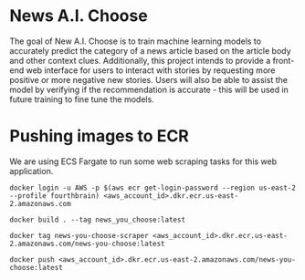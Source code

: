 # News A.I. Choose

The goal of New A.I. Choose is to train machine learning models to accurately predict the category of a news article based on the article body and other context clues. Additionally, this project intends to provide a front-end web interface for users to interact with stories by requesting more positive or more negative new stories. Users will also be able to assist the model by verifying if the recommendation is accurate - this will be used in future training to fine tune the models.

# Pushing images to ECR

We are using ECS Fargate to run some web scraping tasks for this web application.

```shell
docker login -u AWS -p $(aws ecr get-login-password --region us-east-2 --profile fourthbrain) <aws_account_id>.dkr.ecr.us-east-2.amazonaws.com

docker build . --tag news_you_choose:latest

docker tag news-you-choose-scraper <aws_account_id>.dkr.ecr.us-east-2.amazonaws.com/news-you-choose:latest

docker push <aws_account_id>.dkr.ecr.us-east-2.amazonaws.com/news-you-choose:latest
```
